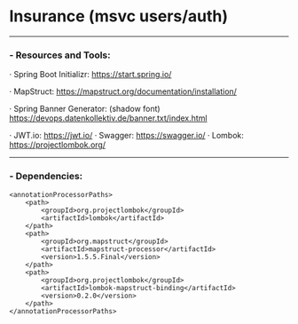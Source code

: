# Insurance (msvc users/auth)

---
### - Resources and Tools:
· Spring Boot Initializr:   https://start.spring.io/

· MapStruct:    https://mapstruct.org/documentation/installation/

· Spring Banner Generator: (shadow font)
https://devops.datenkollektiv.de/banner.txt/index.html 



· JWT.io:
https://jwt.io/
· Swagger:
https://swagger.io/
· Lombok:
https://projectlombok.org/

---


### - Dependencies:

    <annotationProcessorPaths>
        <path>
            <groupId>org.projectlombok</groupId>
            <artifactId>lombok</artifactId>
        </path>
        <path>
            <groupId>org.mapstruct</groupId>
            <artifactId>mapstruct-processor</artifactId>
            <version>1.5.5.Final</version>
        </path>
        <path>
            <groupId>org.projectlombok</groupId>
            <artifactId>lombok-mapstruct-binding</artifactId>
            <version>0.2.0</version>
        </path>
    </annotationProcessorPaths>
